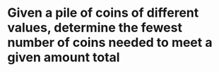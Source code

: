 # Given a pile of coins of different values, determine the fewest number of coins needed to meet a given amount total